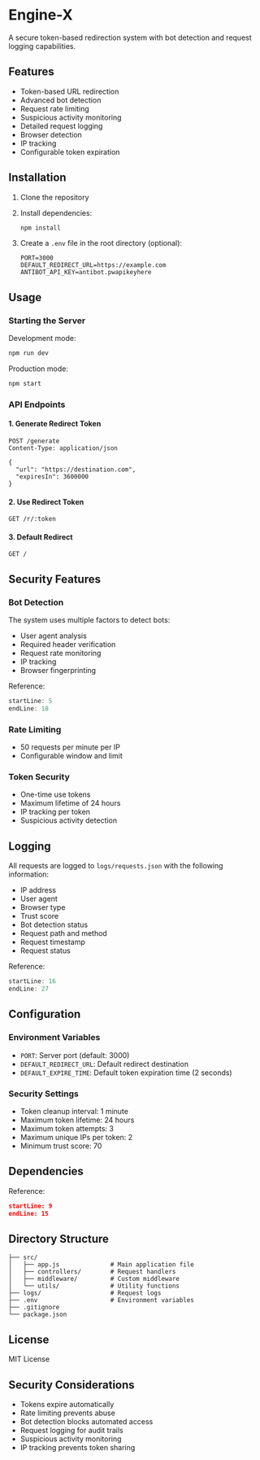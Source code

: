 # Engine-X

A secure token-based redirection system with bot detection and request logging capabilities.

## Features

- Token-based URL redirection
- Advanced bot detection
- Request rate limiting
- Suspicious activity monitoring
- Detailed request logging
- Browser detection
- IP tracking
- Configurable token expiration

## Installation

1. Clone the repository
2. Install dependencies:
   ```bash
   npm install
   ```

3. Create a `.env` file in the root directory (optional):
   ```plaintext
   PORT=3000
   DEFAULT_REDIRECT_URL=https://example.com
   ANTIBOT_API_KEY=antibot.pwapikeyhere
   ```

## Usage

### Starting the Server

Development mode:
```bash
npm run dev
```

Production mode:
```bash
npm start
```

### API Endpoints

#### 1. Generate Redirect Token
```http
POST /generate
Content-Type: application/json

{
  "url": "https://destination.com",
  "expiresIn": 3600000
}
```

#### 2. Use Redirect Token
```http
GET /r/:token
```

#### 3. Default Redirect
```http
GET /
```

## Security Features

### Bot Detection
The system uses multiple factors to detect bots:
- User agent analysis
- Required header verification
- Request rate monitoring
- IP tracking
- Browser fingerprinting

Reference: 
```javascript:src/middleware/botDetection.js
startLine: 5
endLine: 18
```

### Rate Limiting
- 50 requests per minute per IP
- Configurable window and limit

### Token Security
- One-time use tokens
- Maximum lifetime of 24 hours
- IP tracking per token
- Suspicious activity detection

## Logging

All requests are logged to `logs/requests.json` with the following information:
- IP address
- User agent
- Browser type
- Trust score
- Bot detection status
- Request path and method
- Request timestamp
- Request status

Reference:
```javascript:src/utils/logger.js
startLine: 16
endLine: 27
```

## Configuration

### Environment Variables
- `PORT`: Server port (default: 3000)
- `DEFAULT_REDIRECT_URL`: Default redirect destination
- `DEFAULT_EXPIRE_TIME`: Default token expiration time (2 seconds)

### Security Settings
- Token cleanup interval: 1 minute
- Maximum token lifetime: 24 hours
- Maximum token attempts: 3
- Maximum unique IPs per token: 2
- Minimum trust score: 70

## Dependencies

Reference:
```json:package.json
startLine: 9
endLine: 15
```

## Directory Structure

```
├── src/
│   ├── app.js              # Main application file
│   ├── controllers/        # Request handlers
│   ├── middleware/         # Custom middleware
│   └── utils/              # Utility functions
├── logs/                   # Request logs
├── .env                    # Environment variables
├── .gitignore
└── package.json
```

## License

MIT License

## Security Considerations

- Tokens expire automatically
- Rate limiting prevents abuse
- Bot detection blocks automated access
- Request logging for audit trails
- Suspicious activity monitoring
- IP tracking prevents token sharing
